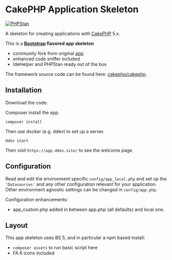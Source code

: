 # CakePHP Application Skeleton
[![PHPStan](https://img.shields.io/badge/PHPStan-level%208-brightgreen.svg?style=flat-square)](https://github.com/phpstan/phpstan)

A skeleton for creating applications with [CakePHP](https://cakephp.org) 5.x.

This is a **[Bootstrap](https://getbootstrap.com/) flavored app skeleton**
- community fork from original [app](https://github.com/cakephp/app)
- enhanced code sniffer included
- IdeHelper and PHPStan ready out of the box

The framework source code can be found here: [cakephp/cakephp](https://github.com/cakephp/cakephp).

## Installation
Download the code.

Composer install the app.

    composer install

Then use docker (e.g. ddev) to set up a server.

    ddev start

Then visit `https://app.ddev.site/` to see the welcome page.

## Configuration

Read and edit the environment specific `config/app_local.php` and set up the
`'Datasources'` and any other configuration relevant for your application.
Other environment agnostic settings can be changed in `config/app.php`.

Configuration enhancements:
- app_custom.php added in between app.php (all defaults) and local one.

## Layout

This app skeleton uses BS 5, and in particular a npm based install:

- `composer assets` to run basic script here
- FA 6 icons included

